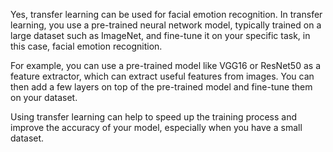 Yes, transfer learning can be used for facial emotion recognition. In transfer learning, you use a pre-trained neural network model, typically trained on a large dataset such as ImageNet, and fine-tune it on your specific task, in this case, facial emotion recognition.

For example, you can use a pre-trained model like VGG16 or ResNet50 as a feature extractor, which can extract useful features from images. You can then add a few layers on top of the pre-trained model and fine-tune them on your dataset.

Using transfer learning can help to speed up the training process and improve the accuracy of your model, especially when you have a small dataset.